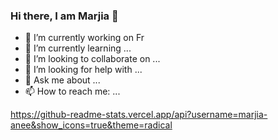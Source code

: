 ### Hi there, I am Marjia 👋

- 🔭 I’m currently working on Fr
- 🌱 I’m currently learning ...
- 👯 I’m looking to collaborate on ...
- 🤔 I’m looking for help with ...
- 💬 Ask me about ...
- 📫 How to reach me: ...

https://github-readme-stats.vercel.app/api?username=marjia-anee&show_icons=true&theme=radical

